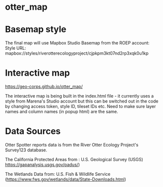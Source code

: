 # otter_map

# Basemap style
The final map will use Mapbox Studio Basemap from the ROEP account:
Style URL: mapbox://styles/riverotterecologyproject/cjpkpm3kt07nd2rp3xqk0u1kp

# Interactive map
https://geo-corps.github.io/otter_map/

The interactive map is being built in the index.html file - it currently uses a style from Marena's Studio account but this can be switched out in the code by changing access token, style ID, tileset IDs etc. Need to make sure layer names and column names (in popup html) are the same.

# Data Sources

Otter Spotter reports data is from the River Otter Ecology Project's Survey123 database.

The California Protected Areas from : U.S. Geological Survey (USGS) https://gapanalysis.usgs.gov/padus/)

The Wetlands Data from: U.S. Fish & Wildlife Service (https://www.fws.gov/wetlands/data/State-Downloads.html)

